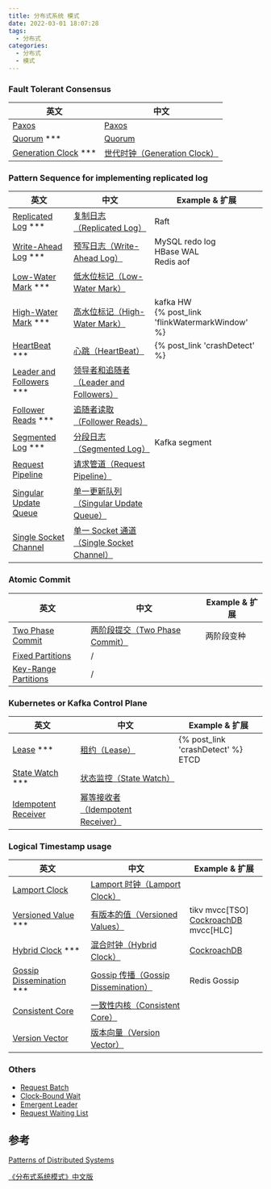 ```yaml
---
title: 分布式系统 模式
date: 2022-03-01 18:07:28
tags:
  - 分布式
categories: 
  - 分布式
  - 模式
---
```

<p></p>
<!-- more -->

### Fault Tolerant Consensus
| 英文                                                         | 中文                                                         |
| ------------------------------------------------------------ | ------------------------------------------------------------ |
| [Paxos](https://martinfowler.com/articles/patterns-of-distributed-systems/paxos.html) | [Paxos](https://github.com/www6v/patterns-of-distributed-systems/blob/master/content/paxos.md) |
| [Quorum](https://martinfowler.com/articles/patterns-of-distributed-systems/quorum.html) *** | [Quorum](https://github.com/www6v/patterns-of-distributed-systems/blob/master/content/quorum.md) |
| [Generation Clock](https://martinfowler.com/articles/patterns-of-distributed-systems/generation.html) *** | [世代时钟（Generation Clock）](https://github.com/www6v/patterns-of-distributed-systems/blob/master/content/generation-clock.md) |



### Pattern Sequence for implementing replicated log

| 英文                                                         | 中文                                                         | Example & 扩展                                      |
| ------------------------------------------------------------ | ------------------------------------------------------------ | --------------------------------------------------- |
| [Replicated Log](https://martinfowler.com/articles/patterns-of-distributed-systems/replicated-log.html) *** | [复制日志（Replicated Log）](https://github.com/www6v/patterns-of-distributed-systems/blob/master/content/replicated-log.md) | Raft                                                |
| [Write-Ahead Log](https://martinfowler.com/articles/patterns-of-distributed-systems/wal.html) *** | [预写日志（Write-Ahead Log）](https://github.com/www6v/patterns-of-distributed-systems/blob/master/content/write-ahead-log.md) | MySQL redo log<br>HBase WAL<br>Redis aof            |
| [Low-Water Mark](https://martinfowler.com/articles/patterns-of-distributed-systems/low-watermark.html) *** | [低水位标记（Low-Water Mark）](https://github.com/www6v/patterns-of-distributed-systems/blob/master/content/low-water-mark.md) |                                                     |
| [High-Water Mark](https://martinfowler.com/articles/patterns-of-distributed-systems/high-watermark.html) *** | [高水位标记（High-Water Mark）](https://github.com/www6v/patterns-of-distributed-systems/blob/master/content/high-water-mark.md) | kafka HW <br>{% post_link 'flinkWatermarkWindow' %} |
| [HeartBeat](https://martinfowler.com/articles/patterns-of-distributed-systems/heartbeat.html) *** | [心跳（HeartBeat）](https://github.com/www6v/patterns-of-distributed-systems/blob/master/content/heartbeat.md) | {% post_link 'crashDetect' %}                       |
| [Leader and Followers](https://martinfowler.com/articles/patterns-of-distributed-systems/leader-follower.html) *** | [领导者和追随者（Leader and Followers）](https://github.com/www6v/patterns-of-distributed-systems/blob/master/content/leader-and-followers.md) |                                                     |
| [Follower Reads](https://martinfowler.com/articles/patterns-of-distributed-systems/follower-reads.html) *** | [追随者读取（Follower Reads）](https://github.com/www6v/patterns-of-distributed-systems/blob/master/content/follower-reads.md) |                                                     |
| [Segmented Log](https://martinfowler.com/articles/patterns-of-distributed-systems/log-segmentation.html) *** | [分段日志（Segmented Log）](https://github.com/www6v/patterns-of-distributed-systems/blob/master/content/segmented-log.md) | Kafka segment                                       |
| [Request Pipeline](https://martinfowler.com/articles/patterns-of-distributed-systems/request-pipeline.html) | [请求管道（Request Pipeline）](https://github.com/www6v/patterns-of-distributed-systems/blob/master/content/request-pipeline.md) |                                                     |
| [Singular Update Queue](https://martinfowler.com/articles/patterns-of-distributed-systems/singular-update-queue.html) | [单一更新队列（Singular Update Queue）](https://github.com/www6v/patterns-of-distributed-systems/blob/master/content/singular-update-queue.md) |                                                     |
| [Single Socket Channel](https://martinfowler.com/articles/patterns-of-distributed-systems/single-socket-channel.html) | [单一 Socket 通道（Single Socket Channel）](https://github.com/www6v/patterns-of-distributed-systems/blob/master/content/single-socket-channel.md) |                                                     |



### Atomic Commit

| 英文                                                         | 中文                                                         | Example & 扩展 |
| ------------------------------------------------------------ | ------------------------------------------------------------ | -------------- |
| [Two Phase Commit](https://martinfowler.com/articles/patterns-of-distributed-systems/two-phase-commit.html) | [两阶段提交（Two Phase Commit）](https://github.com/www6v/patterns-of-distributed-systems/blob/master/content/two-phase-commit.md) | 两阶段变种     |
| [Fixed Partitions](https://martinfowler.com/articles/patterns-of-distributed-systems/fixed-partitions.html) | /                                                            |                |
| [Key-Range Partitions](https://martinfowler.com/articles/patterns-of-distributed-systems/key-range-partitions.html) | /                                                            |                |



### Kubernetes or Kafka Control Plane
| 英文                                                         | 中文                                                         | Example & 扩展                         |
| ------------------------------------------------------------ | ------------------------------------------------------------ | -------------------------------------- |
| [Lease](https://martinfowler.com/articles/patterns-of-distributed-systems/time-bound-lease.html) *** | [租约（Lease）](https://github.com/www6v/patterns-of-distributed-systems/blob/master/content/lease.md) | {% post_link 'crashDetect' %} <br>ETCD |
| [State Watch](https://martinfowler.com/articles/patterns-of-distributed-systems/state-watch.html) *** | [状态监控（State Watch）](https://github.com/www6v/patterns-of-distributed-systems/blob/master/content/state-watch.md) |                                        |
| [Idempotent Receiver](https://martinfowler.com/articles/patterns-of-distributed-systems/idempotent-receiver.html) | [幂等接收者（Idempotent Receiver）](https://github.com/www6v/patterns-of-distributed-systems/blob/master/content/idempotent-receiver.md) |                                        |



### Logical Timestamp usage 

| 英文                                                         | 中文                                                         | Example & 扩展                                               |
| ------------------------------------------------------------ | ------------------------------------------------------------ | ------------------------------------------------------------ |
| [Lamport Clock](https://martinfowler.com/articles/patterns-of-distributed-systems/lamport-clock.html) | [Lamport 时钟（Lamport Clock）](https://github.com/www6v/patterns-of-distributed-systems/blob/master/content/lamport-clock.md) |                                                              |
| [Versioned Value](https://martinfowler.com/articles/patterns-of-distributed-systems/versioned-value.html) *** | [有版本的值（Versioned Values）](https://github.com/www6v/patterns-of-distributed-systems/blob/master/content/versioned-value.md) | tikv mvcc[TSO]<br>[CockroachDB](https://www.cockroachlabs.com/docs/stable/) mvcc[HLC]<br> |
| [Hybrid Clock](https://martinfowler.com/articles/patterns-of-distributed-systems/hybrid-clock.html) *** | [混合时钟（Hybrid Clock）](https://github.com/www6v/patterns-of-distributed-systems/blob/master/content/hybrid-clock.md) | [CockroachDB](https://www.cockroachlabs.com/docs/stable/)    |
| [Gossip Dissemination](https://martinfowler.com/articles/patterns-of-distributed-systems/gossip-dissemination.html) *** | [Gossip 传播（Gossip Dissemination）](https://github.com/www6v/patterns-of-distributed-systems/blob/master/content/gossip-dissemination.md) | Redis Gossip                                                 |
| [Consistent Core](https://martinfowler.com/articles/patterns-of-distributed-systems/consistent-core.html) | [一致性内核（Consistent Core）](https://github.com/www6v/patterns-of-distributed-systems/blob/master/content/consistent-core.md) |                                                              |
| [Version Vector](https://martinfowler.com/articles/patterns-of-distributed-systems/version-vector.html) | [版本向量（Version Vector）](https://github.com/www6v/patterns-of-distributed-systems/blob/master/content/version-vector.md) |                                                              |



### Others

- [Request Batch](https://martinfowler.com/articles/patterns-of-distributed-systems/request-batch.html)
- [Clock-Bound Wait](https://martinfowler.com/articles/patterns-of-distributed-systems/clock-bound.html)
- [Emergent Leader](https://martinfowler.com/articles/patterns-of-distributed-systems/emergent-leader.html)
- [Request Waiting List](https://martinfowler.com/articles/patterns-of-distributed-systems/request-waiting-list.html)



## 参考

[Patterns of Distributed Systems](https://martinfowler.com/articles/patterns-of-distributed-systems/)

[《分布式系统模式》中文版](https://github.com/www6v/patterns-of-distributed-systems)

